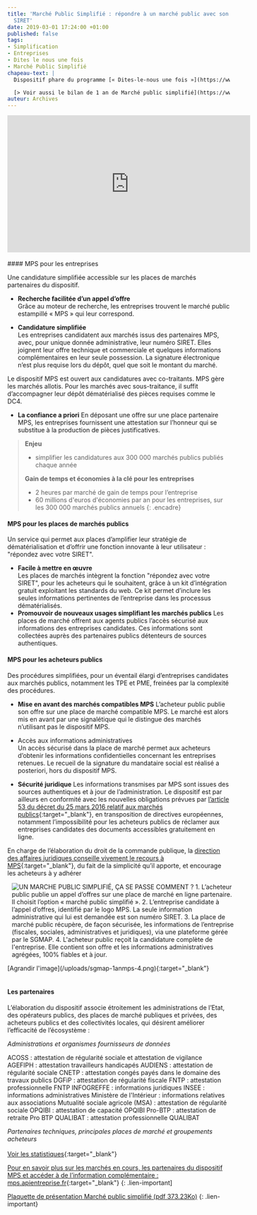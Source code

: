 ```yaml
---
title: 'Marché Public Simplifié : répondre à un marché public avec son seul numéro
  SIRET'
date: 2019-03-01 17:24:00 +01:00
published: false
tags:
- Simplification
- Entreprises
- Dites le nous une fois
- Marché Public Simplifié
chapeau-text: |
  Dispositif phare du programme [« Dites-le-nous une fois »](https://www.modernisation.gouv.fr/home/dites-le-nous-une-fois-un-programme-pour-simplifier-la-vie-des-entreprises){:target="_blank"} pour les entreprises, le service Marché public simplifié (MPS) permet à une entreprise de répondre à un marché public avec son seul numéro SIRET. Il simplifie ainsi radicalement la réponse aux appels d'offres publics pour les entreprises de toutes tailles. Après une phase d'expérimentation, lancée en avril 2014 pour des appels d’offres inférieurs à certains montants, le dispositif est généralisé à partir du 1er novembre 2014 : il est ouvert à tout appel d’offres public, quel qu’en soit le montant, et propose un dispositif inédit de recueil de consentement dématérialisé des cotraitants dans le cadre de réponses groupées. [Dernière mise à jour le 01/08/2017]

  [> Voir aussi le bilan de 1 an de Marché public simplifié](https://www.modernisation.gouv.fr/home/1-an-de-marche-public-simplifie-mps-premier-bilan){:target="_blank"}
auteur: Archives
---
```


<iframe frameborder="0" width="550" height="310" src="https://www.dailymotion.com/embed/video/x28xl4z" allowfullscreen allow="autoplay"></iframe>

<br>
<br>
#### MPS pour les entreprises

Une candidature simplifiée accessible sur les places de marchés partenaires du dispositif.
* **Recherche facilitée d’un appel d’offre**<br>
Grâce au moteur de recherche, les entreprises trouvent le marché public estampillé « MPS » qui leur correspond.

* **Candidature simplifiée**<br>
Les entreprises candidatent aux marchés issus des partenaires MPS, avec, pour unique donnée administrative, leur numéro SIRET. Elles joignent leur offre technique et commerciale et quelques informations complémentaires en leur seule possession. La signature électronique n’est plus requise lors du dépôt, quel que soit le montant du marché.

Le dispositif MPS est ouvert aux candidatures avec co-traitants. MPS gère les marchés allotis. Pour les marchés avec sous-traitance, il suffit d’accompagner leur dépôt dématérialisé des pièces requises comme le DC4.

* **La confiance a priori**
En déposant une offre sur une place partenaire MPS, les entreprises fournissent une attestation sur l’honneur qui se substitue à la production de pièces justificatives.

> 
> 
> **Enjeu**
> * simplifier les candidatures aux 300 000 marchés publics publiés chaque année
> 
> **Gain de temps et économies à la clé pour les entreprises**
> * 2 heures par marché de gain de temps pour l’entreprise
> * 60 millions d'euros d'économies par an pour les entreprises, sur les 300 000 marchés publics annuels
{: .encadre}

#### MPS pour les places de marchés publics
Un service qui permet aux places d’amplifier leur stratégie de dématérialisation et d’offrir une fonction innovante à leur utilisateur : "répondez avec votre SIRET".

* **Facile à mettre en œuvre**<br>
Les places de marchés intègrent la fonction "répondez avec votre SIRET", pour les acheteurs qui le souhaitent, grâce à un kit d’intégration gratuit exploitant les standards du web. Ce kit permet d’inclure les seules informations pertinentes de l’entreprise dans les processus dématérialisés.
* **Promouvoir de nouveaux usages simplifiant les marchés publics**
Les places de marché offrent aux agents publics l’accès sécurisé aux informations des entreprises candidates. Ces informations sont collectées auprès des partenaires publics détenteurs de sources authentiques.

#### MPS pour les acheteurs publics
Des procédures simplifiées, pour un éventail élargi d’entreprises candidates aux marchés publics, notamment les TPE et PME, freinées par la complexité des procédures.

* **Mise en avant des marchés compatibles MPS**
L’acheteur public publie son offre sur une place de marché compatible MPS. Le marché est alors mis en avant par une signalétique qui le distingue des marchés n’utilisant pas le dispositif MPS.

* Accès aux informations administratives<br>
Un accès sécurisé dans la place de marché permet aux acheteurs d’obtenir les informations confidentielles concernant les entreprises retenues. Le recueil de la signature du mandataire social est réalisé a posteriori, hors du dispositif MPS.

* **Sécurité juridique**
Les informations transmises par MPS sont issues des sources authentiques et à jour de l’administration. Le dispositif est par ailleurs en conformité avec les nouvelles obligations prévues par [l’article 53 du décret du 25 mars 2016 relatif aux marchés publics](https://www.legifrance.gouv.fr/affichTexte.do?cidTexte=JORFTEXT000032295952&categorieLien=id){:target="_blank"}, en transposition de directives européennes, notamment l’impossibilité pour les acheteurs publics de réclamer aux entreprises candidates des documents accessibles gratuitement en ligne.

En charge de l’élaboration du droit de la commande publique, la [direction des affaires juridiques conseille vivement le recours à MPS](http://www.economie.gouv.fr/daj/acheteurs-publics-10-conseils-pour-reussir/sites-et-partenaires){:target="_blank"}, du fait de la simplicité qu’il apporte, et encourage les acheteurs à y adhérer

<figure class='image-centre' style='width: 100%; margin-left: 10px; margin-right: 10px'>
  <img src="/uploads/sgmap-1anmps-4.png" alt="UN MARCHE PUBLIC SIMPLIFIÉ, ÇA SE PASSE COMMENT ? 1. L’acheteur public publie un appel d’offres sur une place de marché en ligne partenaire. Il choisit l’option « marché public simplifié ». 2. L’entreprise candidate à l’appel d’offres, identifié par le logo MPS. La seule information administrative qui lui est demandée est son numéro SIRET. 3. La place de marché public récupère, de façon sécurisée, les informations de l’entreprise (fiscales, sociales, administratives et juridiques), via une plateforme gérée par le SGMAP. 4. L'acheteur public reçoit la candidature complète de l'entreprise. Elle contient son offre et les informations administratives agrégées, 100% fiables et à jour.">
</figure>
[Agrandir l'image](/uploads/sgmap-1anmps-4.png){:target="_blank"}
<br>
<br>

#### Les partenaires

L’élaboration du dispositif associe étroitement les administrations de l’Etat, des opérateurs publics, des places de marché publiques et privées, des acheteurs publics et des collectivités locales, qui désirent améliorer l’efficacité de l’écosystème :

*Administrations et organismes fournisseurs de données*

ACOSS : attestation de régularité sociale et attestation de vigilance
AGEFIPH : attestation travailleurs handicapés
AUDIENS : attestation de régularité sociale
CNETP : attestation congés payés dans le domaine des travaux publics
DGFiP : attestation de régularité fiscale
FNTP : attestation professionnelle FNTP
INFOGREFFE : informations juridiques
INSEE : informations administratives
Ministère de l'Intérieur : informations relatives aux associations
Mutualité sociale agricole (MSA) : attestation de régularité sociale
OPQIBI : attestation de capacité OPQIBI
Pro-BTP : attestation de retraite Pro BTP
QUALIBAT : attestation professionnelle QUALIBAT

*Partenaires techniques, principales places de marché et groupements acheteurs*
<br>
<br>
[Voir les statistiques](https://mps.apientreprise.fr/stats){:target="_blank"}


[Pour en savoir plus sur les marchés en cours, les partenaires du dispositif MPS et accéder à de l’information complémentaire : mps.apientreprise.fr](https://mps.apientreprise.fr/){:target="_blank"}
{: .lien-important]

[Plaquette de présentation Marché public simplifié (pdf 373.23Ko)](/uploads/plaquette_mps.pdf)
{: .lien-important}











